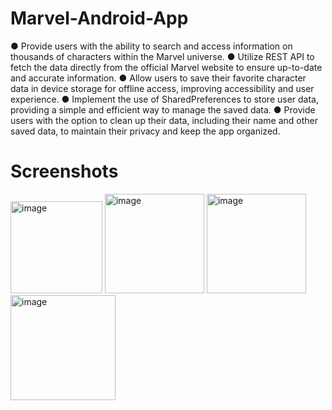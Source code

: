 # Marvel-Android-App
●	Provide users with the ability to search and access information on thousands of characters within the Marvel universe.
●	Utilize REST API to fetch the data directly from the official Marvel website to ensure up-to-date and accurate information.
●	Allow users to save their favorite character data in device storage for offline access, improving accessibility and user experience.
●	Implement the use of SharedPreferences to store user data, providing a simple and efficient way to manage the saved data.
●	Provide users with the option to clean up their data, including their name and other saved data, to maintain their privacy and keep the app organized.

# Screenshots
<img width="147" alt="image" src="https://user-images.githubusercontent.com/39399443/230520285-0b51d68b-f954-4324-bcdf-fb8d9d4bc108.png">
<img width="159" alt="image" src="https://user-images.githubusercontent.com/39399443/230520292-88f02119-bce5-4768-a189-b58dc9542d1e.png">
<img width="159" alt="image" src="https://user-images.githubusercontent.com/39399443/230520301-358518cd-c4fe-4903-a004-fff995591a5e.png">
<img width="168" alt="image" src="https://user-images.githubusercontent.com/39399443/230520314-6ab140d7-236e-4968-a8c8-c71de1f731aa.png">

